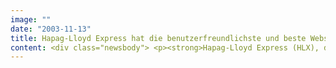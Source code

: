 ```yaml
---
image: ""
date: "2003-11-13"
title: Hapag-Lloyd Express hat die benutzerfreundlichste und beste Website unter den Niedrigpreis-Airlines / Mit 20 Millionen Visits pro Jahr enormes Online-Potenzial
content: <div class="newsbody"> <p><strong>Hapag-Lloyd Express (HLX), die Niedrigpreis-Airline des TUI-Konzerns, konnte gegenüber ihren Wettbewerbern erneut punkten&#58; Im Auftrag des Wirtschaftsmagazins Capital testeten die Berater des Hamburger Institutes Sirvaluse die Internetauftritte der in Deutschland buchbaren Low-Cost-Airlines im Vergleich zur Deutschen Bahn und zur Lufthansa.</strong></p> <p>Getestet wurden die Buchungsmodalitäten, die Konditionen bei Stornierung und Umbuchung, der visuelle Gesamteindruck sowie die Navigation der Website. Mit einer Note von 2,39 wurde hlx.com zur benutzerfreundlichsten Website gekürt. SinnerSchrader verantwortet Entwicklung, Pflege und Wartung von hlx.com. "hlx.com zeigt, worauf es bei Buchungswebsites ankommt&#58; Mit einem Klick ist der Nutzer beim Produkt, mit dem zweiten hat er ein individuelles Reiseangebot", so Matthias Schrader, CEO von SinnerSchrader. Die Bedienoberfläche von hlx.com orientiert sich konsequent an den Zielen der Nutzer und einfachster Bedienbarkeit. Der Anwender wird Schritt für Schritt durch die Buchung geführt. Nichts soll ihn vom Ziel ablenken, schnell und einfach seinen Flug zu buchen.<br/> Gut 80 Prozent der bislang eingegangenen 1,8 Millionen HLX-Buchungen kommen über das Internet. Dies führt zu monatlich 13 Millionen PageImpressions und 1,7 Millionen Visits. Die Auszeichnung unserer Website ist ein erneuter Punktsieg im harten Wettbewerb der Low-Cost-Carrier. Dieses Ergebnis ermutigt uns, die jährlich 20 Millionen Visits als Potenzial für weitere Online-Aktivitäten zu nutzen, sagte Wolfgang Kurth, CEO von Hapag-Lloyd Express. Die genauen Ergebnisse sind im aktuellen Capital-Heft 24/2003 zu finden.</p> <p><a href="http&#58;//www.hlx.com">www.hlx.com</a></p><a href="http&#58;//www.hlx.com"> </a><p><a href="http&#58;//www.hlx.com"></a></p> </div>
---
```

